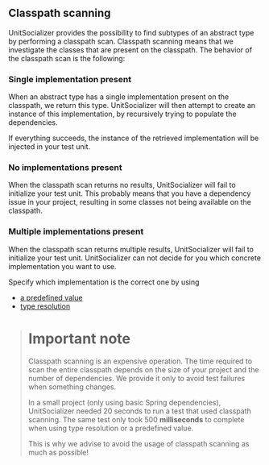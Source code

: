 ## Classpath scanning
UnitSocializer provides the possibility to find subtypes of an abstract type by performing a classpath scan.
Classpath scanning means that we investigate the classes that are present on the classpath.
The behavior of the classpath scan is the following:

### Single implementation present
When an abstract type has a single implementation present on the classpath, we return this type. 
UnitSocializer will then attempt to create an instance of this implementation, 
by recursively trying to populate the dependencies.

If everything succeeds, the instance of the retrieved implementation will be injected in your test unit.

### No implementations present
When the classpath scan returns no results, UnitSocializer will fail to initialize your test unit.
This probably means that you have a dependency issue in your project, resulting in some classes not being available
on the classpath.

### Multiple implementations present
When the classpath scan returns multiple results, UnitSocializer will fail to initialize your test unit.
UnitSocializer can not decide for you which concrete implementation you want to use.

Specify which implementation is the correct one by using
- [a predefined value](./predefined)
- [type resolution](./resolve)

> # Important note
> Classpath scanning is an expensive operation. 
> The time required to scan the entire classpath depends on the size of your project
> and the number of dependencies. We provide it only to avoid test failures when something changes.
> 
> In a small project (only using basic Spring dependencies), 
> UnitSocializer needed 20 seconds to run a test that used classpath scanning.
> The same test only took 500 **milliseconds** to complete when using type resolution or a predefined value.
> 
> This is why we advise to avoid the usage of classpath scanning as much as possible!
